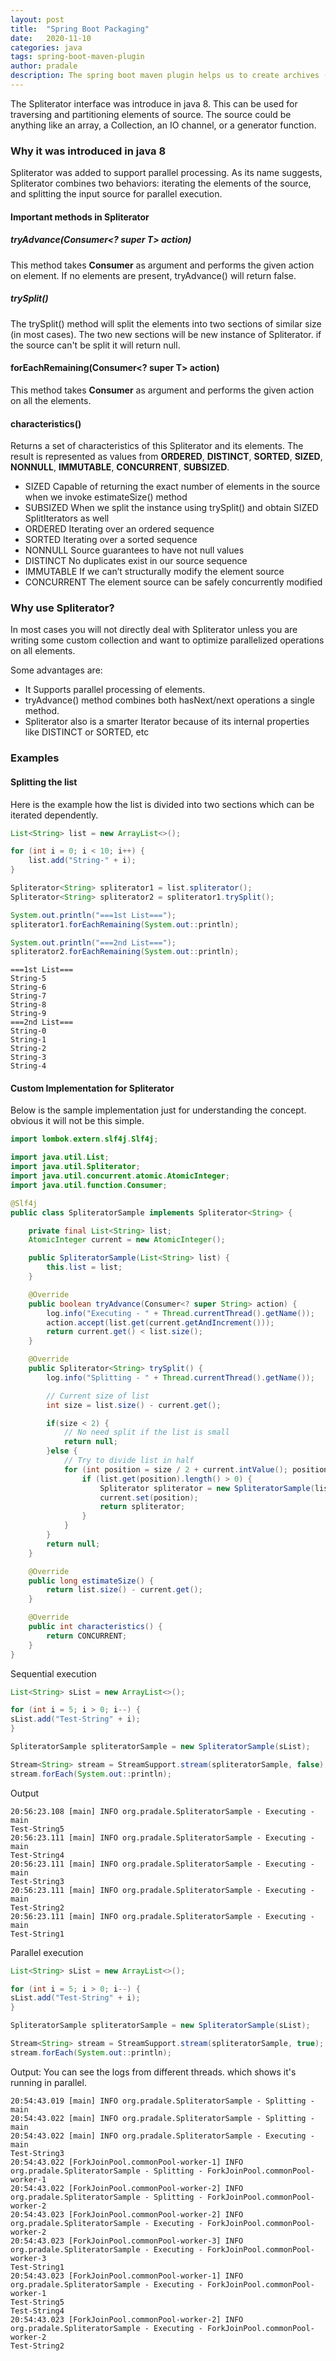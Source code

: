 ```yaml
---
layout: post
title:  "Spring Boot Packaging"
date:   2020-11-10
categories: java
tags: spring-boot-maven-plugin
author: pradale
description: The spring boot maven plugin helps us to create archives (jar files and war files) which contains all the application dependencies.
---
```


The Spliterator interface was introduce in java 8. This can be used for traversing and partitioning elements of source. The source could be anything like an array, a Collection, an IO channel, or a generator function.

### Why it was introduced in java 8
Spliterator was added to support parallel processing. As its name suggests, Spliterator combines two behaviors: iterating the elements of the source, and splitting the input source for parallel execution.

#### Important methods in Spliterator

##### tryAdvance(Consumer<? super T> action)
This method takes **Consumer** as argument and performs the given action on element. If no elements are present, tryAdvance() will return false.

##### trySplit()
The trySplit() method will split the elements into two sections of similar size (in most cases). 
The two new sections will be new instance of Spliterator. if the source can't be split it will return null.  

#### forEachRemaining(Consumer<? super T> action)
This method takes **Consumer** as argument and performs the given action on all the elements.

#### characteristics()
Returns a set of characteristics of this Spliterator and its elements. The result is represented as values from **ORDERED**, **DISTINCT**, **SORTED**, **SIZED**, **NONNULL**, **IMMUTABLE**, **CONCURRENT**, **SUBSIZED**.

* SIZED Capable of returning the exact number of elements in the source when we invoke estimateSize() method
* SUBSIZED When we split the instance using trySplit() and obtain SIZED SplitIterators as well
* ORDERED Iterating over an ordered sequence
* SORTED Iterating over a sorted sequence
* NONNULL Source guarantees to have not null values
* DISTINCT No duplicates exist in our source sequence
* IMMUTABLE If we can’t structurally modify the element source
* CONCURRENT The element source can be safely concurrently modified

### Why use Spliterator?
In most cases you will not directly deal with Spliterator unless you are writing some custom collection and want to optimize parallelized operations on all elements. 

Some advantages are:

* It Supports parallel processing of elements.
* tryAdvance() method combines both hasNext/next operations a single method.
* Spliterator also is a smarter Iterator because of its internal properties like DISTINCT or SORTED, etc


### Examples

#### Splitting the list
Here is the example how the list is divided into two sections which can be iterated dependently.

```java
List<String> list = new ArrayList<>();

for (int i = 0; i < 10; i++) {
    list.add("String-" + i);
}

Spliterator<String> spliterator1 = list.spliterator();
Spliterator<String> spliterator2 = spliterator1.trySplit();

System.out.println("===1st List===");
spliterator1.forEachRemaining(System.out::println);

System.out.println("===2nd List===");
spliterator2.forEachRemaining(System.out::println);
```

```output
===1st List===
String-5
String-6
String-7
String-8
String-9
===2nd List===
String-0
String-1
String-2
String-3
String-4
```

#### Custom Implementation for Spliterator
Below is the sample implementation just for understanding the concept. obvious it will not be this simple.

```java
import lombok.extern.slf4j.Slf4j;

import java.util.List;
import java.util.Spliterator;
import java.util.concurrent.atomic.AtomicInteger;
import java.util.function.Consumer;

@Slf4j
public class SpliteratorSample implements Spliterator<String> {

    private final List<String> list;
    AtomicInteger current = new AtomicInteger();

    public SpliteratorSample(List<String> list) {
        this.list = list;
    }

    @Override
    public boolean tryAdvance(Consumer<? super String> action) {
        log.info("Executing - " + Thread.currentThread().getName());
        action.accept(list.get(current.getAndIncrement()));
        return current.get() < list.size();
    }

    @Override
    public Spliterator<String> trySplit() {
        log.info("Splitting - " + Thread.currentThread().getName());

        // Current size of list
        int size = list.size() - current.get();

        if(size < 2) {
            // No need split if the list is small
            return null;
        }else {
            // Try to divide list in half
            for (int position = size / 2 + current.intValue(); position < list.size(); position++) {
                if (list.get(position).length() > 0) {
                    Spliterator spliterator = new SpliteratorSample(list.subList(current.get(), position));
                    current.set(position);
                    return spliterator;
                }
            }
        }
        return null;
    }

    @Override
    public long estimateSize() {
        return list.size() - current.get();
    }

    @Override
    public int characteristics() {
        return CONCURRENT;
    }
}
```

Sequential execution

```java
List<String> sList = new ArrayList<>();

for (int i = 5; i > 0; i--) {
sList.add("Test-String" + i);
}

SpliteratorSample spliteratorSample = new SpliteratorSample(sList);

Stream<String> stream = StreamSupport.stream(spliteratorSample, false);
stream.forEach(System.out::println);
```

Output

```output
20:56:23.108 [main] INFO org.pradale.SpliteratorSample - Executing - main
Test-String5
20:56:23.111 [main] INFO org.pradale.SpliteratorSample - Executing - main
Test-String4
20:56:23.111 [main] INFO org.pradale.SpliteratorSample - Executing - main
Test-String3
20:56:23.111 [main] INFO org.pradale.SpliteratorSample - Executing - main
Test-String2
20:56:23.111 [main] INFO org.pradale.SpliteratorSample - Executing - main
Test-String1
```

Parallel execution
```java
List<String> sList = new ArrayList<>();

for (int i = 5; i > 0; i--) {
sList.add("Test-String" + i);
}

SpliteratorSample spliteratorSample = new SpliteratorSample(sList);

Stream<String> stream = StreamSupport.stream(spliteratorSample, true);
stream.forEach(System.out::println);
```

Output: You can see the logs from different threads. which shows it's running in parallel.

```output
20:54:43.019 [main] INFO org.pradale.SpliteratorSample - Splitting - main
20:54:43.022 [main] INFO org.pradale.SpliteratorSample - Splitting - main
20:54:43.022 [main] INFO org.pradale.SpliteratorSample - Executing - main
Test-String3
20:54:43.022 [ForkJoinPool.commonPool-worker-1] INFO org.pradale.SpliteratorSample - Splitting - ForkJoinPool.commonPool-worker-1
20:54:43.022 [ForkJoinPool.commonPool-worker-2] INFO org.pradale.SpliteratorSample - Splitting - ForkJoinPool.commonPool-worker-2
20:54:43.023 [ForkJoinPool.commonPool-worker-2] INFO org.pradale.SpliteratorSample - Executing - ForkJoinPool.commonPool-worker-2
20:54:43.023 [ForkJoinPool.commonPool-worker-3] INFO org.pradale.SpliteratorSample - Executing - ForkJoinPool.commonPool-worker-3
Test-String1
20:54:43.023 [ForkJoinPool.commonPool-worker-1] INFO org.pradale.SpliteratorSample - Executing - ForkJoinPool.commonPool-worker-1
Test-String5
Test-String4
20:54:43.023 [ForkJoinPool.commonPool-worker-2] INFO org.pradale.SpliteratorSample - Executing - ForkJoinPool.commonPool-worker-2
Test-String2
```
